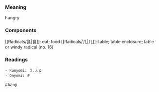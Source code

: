 ### Meaning

hungry

### Components

[[Radicals/食|食]]: eat; food [[Radicals/几|几]]: table; table enclosure; table or windy radical (no. 16)

### Readings

```
- Kunyomi: う.える
- Onyomi: キ
```

#kanji